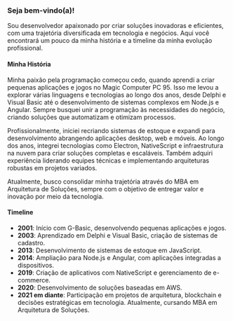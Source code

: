 ### Seja bem-vindo(a)!

Sou desenvolvedor apaixonado por criar soluções inovadoras e eficientes, com uma trajetória diversificada em tecnologia e negócios. Aqui você encontrará um pouco da minha história e a timeline da minha evolução profissional.

#### Minha História

Minha paixão pela programação começou cedo, quando aprendi a criar pequenas aplicações e jogos no Magic Computer PC 95. Isso me levou a explorar várias linguagens e tecnologias ao longo dos anos, desde Delphi e Visual Basic até o desenvolvimento de sistemas complexos em Node.js e Angular. Sempre busquei unir a programação às necessidades do negócio, criando soluções que automatizam e otimizam processos.

Profissionalmente, iniciei recriando sistemas de estoque e expandi para desenvolvimento abrangendo aplicações desktop, web e móveis. Ao longo dos anos, integrei tecnologias como Electron, NativeScript e infraestrutura na nuvem para criar soluções completas e escaláveis. Também adquiri experiência liderando equipes técnicas e implementando arquiteturas robustas em projetos variados.

Atualmente, busco consolidar minha trajetória através do MBA em Arquitetura de Soluções, sempre com o objetivo de entregar valor e inovação por meio da tecnologia.

#### Timeline

- **2001**: Início com G-Basic, desenvolvendo pequenas aplicações e jogos.
- **2003**: Aprendizado em Delphi e Visual Basic, criação de sistemas de cadastro.
- **2013**: Desenvolvimento de sistemas de estoque em JavaScript.
- **2014**: Ampliação para Node.js e Angular, com aplicações integradas a dispositivos.
- **2019**: Criação de aplicativos com NativeScript e gerenciamento de e-commerce.
- **2020**: Desenvolvimento de soluções baseadas em AWS.
- **2021 em diante**: Participação em projetos de arquitetura, blockchain e decisões estratégicas em tecnologia. Atualmente, cursando MBA em Arquitetura de Soluções.

